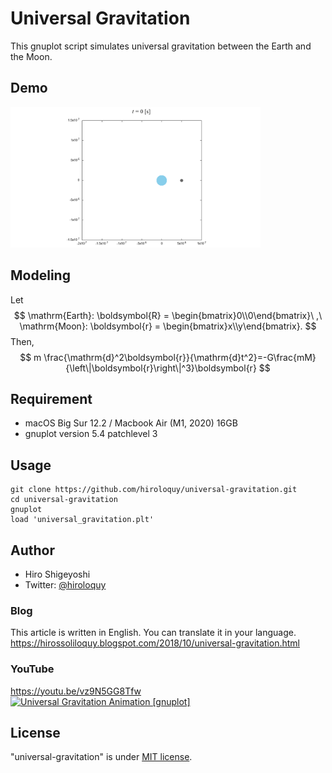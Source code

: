 # Universal Gravitation
This gnuplot script simulates universal gravitation between the Earth and the Moon.

## Demo
<img src="universal_gravitation.gif" alt="universal_gravitation.gif" width=400>

## Modeling
Let
$$
    \mathrm{Earth}: \boldsymbol{R} = \begin{bmatrix}0\\0\end{bmatrix}\ ,\ 
    \mathrm{Moon}: \boldsymbol{r} = \begin{bmatrix}x\\y\end{bmatrix}.
$$
Then, 
$$
m \frac{\mathrm{d}^2\boldsymbol{r}}{\mathrm{d}t^2}=-G\frac{mM}{\left\|\boldsymbol{r}\right\|^3}\boldsymbol{r}
$$

<!-- # Operating environment -->
## Requirement
- macOS Big Sur 12.2 / Macbook Air (M1, 2020) 16GB
- gnuplot version 5.4 patchlevel 3

<!-- # Installation -->
 
## Usage
```
git clone https://github.com/hiroloquy/universal-gravitation.git
cd universal-gravitation
gnuplot
load 'universal_gravitation.plt'
```

## Author
* Hiro Shigeyoshi
* Twitter: [@hiroloquy](https://twitter.com/hiroloquy)

### Blog
This article is written in English. You can translate it in your language.  
https://hirossoliloquy.blogspot.com/2018/10/universal-gravitation.html

### YouTube
https://youtu.be/vz9N5GG8Tfw  
[![Universal Gravitation Animation [gnuplot]](http://img.youtube.com/vi/8i3RoEP0pgw/0.jpg)](https://youtu.be/8i3RoEP0pgw "Universal Gravitation Animation [gnuplot]")

## License
"universal-gravitation" is under [MIT license](https://github.com/hiroloquy/universal-gravitation/blob/master/LICENSE).
 
